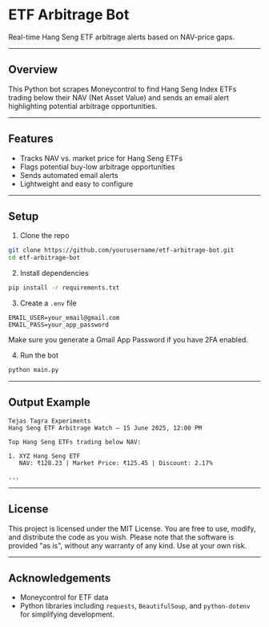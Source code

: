 # ETF Arbitrage Bot

Real-time Hang Seng ETF arbitrage alerts based on NAV-price gaps.

---

## Overview

This Python bot scrapes Moneycontrol to find Hang Seng Index ETFs trading below their NAV (Net Asset Value) and sends an email alert highlighting potential arbitrage opportunities.

---

## Features

- Tracks NAV vs. market price for Hang Seng ETFs
- Flags potential buy-low arbitrage opportunities
- Sends automated email alerts
- Lightweight and easy to configure

---

## Setup

1. Clone the repo

```bash
git clone https://github.com/yourusername/etf-arbitrage-bot.git
cd etf-arbitrage-bot
```

2. Install dependencies

```bash
pip install -r requirements.txt
```

3. Create a `.env` file

```
EMAIL_USER=your_email@gmail.com
EMAIL_PASS=your_app_password
```

Make sure you generate a Gmail App Password if you have 2FA enabled.

4. Run the bot

```bash
python main.py
```

---

## Output Example

```
Tejas Tagra Experiments
Hang Seng ETF Arbitrage Watch – 15 June 2025, 12:00 PM

Top Hang Seng ETFs trading below NAV:

1. XYZ Hang Seng ETF
   NAV: ₹128.23 | Market Price: ₹125.45 | Discount: 2.17%

...
```

---

## License

This project is licensed under the MIT License. You are free to use, modify, and distribute the code as you wish. Please note that the software is provided "as is", without any warranty of any kind. Use at your own risk.

---

## Acknowledgements

- Moneycontrol for ETF data
- Python libraries including `requests`, `BeautifulSoup`, and `python-dotenv` for simplifying development.
